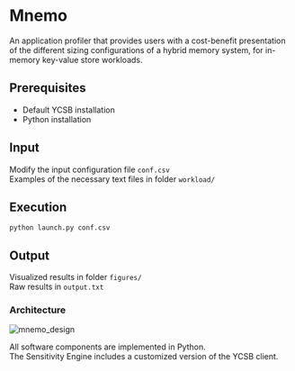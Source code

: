 # Mnemo
An application profiler that provides users with a cost-benefit presentation of the different sizing configurations of a hybrid memory system, for in-memory key-value store workloads.<br/>

## Prerequisites 
- Default YCSB installation
- Python installation

## Input
Modify the input configuration file `conf.csv` <br/>
Examples of the necessary text files in folder `workload/`

## Execution

    python launch.py conf.csv

## Output
Visualized results in folder `figures/` <br/>
Raw results in `output.txt`

### Architecture
![mnemo_design](https://user-images.githubusercontent.com/10352792/48679845-f1bfc780-eb62-11e8-8160-274a5d48af6c.jpg)


All software components are implemented in Python.<br/>
The Sensitivity Engine includes a customized version of the YCSB client. <br/>


